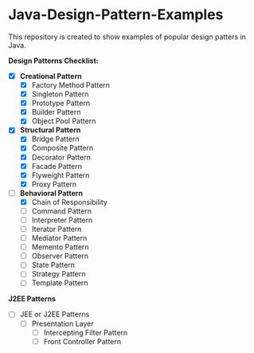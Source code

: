 # Java-Design-Pattern-Examples
This repository is created to show examples of popular design patters in Java.

**Design Patterns Checklist:**

- [X] **Creational Pattern**
    - [X] Factory Method Pattern
    - [X] Singleton Pattern
    - [X] Prototype Pattern
    - [X] Builder Pattern
    - [X] Object Pool Pattern

- [X] **Structural Pattern**
    - [X] Bridge Pattern
    - [X] Composite Pattern
    - [X] Decorator Pattern
    - [X] Facade Pattern
    - [X] Flyweight Pattern
    - [X] Proxy Pattern

- [ ] **Behavioral Pattern**
    - [X] Chain of Responsibility
    - [ ] Command Pattern
    - [ ] Interpreter Pattern
    - [ ] Iterator Pattern
    - [ ] Mediator Pattern
    - [ ] Memento Pattern
    - [ ] Observer Pattern
    - [ ] State Pattern
    - [ ] Strategy Pattern
    - [ ] Template Pattern

**J2EE Patterns**

- [ ] JEE or J2EE Patterns
    - [ ] Presentation Layer
        - [ ] Intercepting Filter Pattern
        - [ ] Front Controller Pattern
